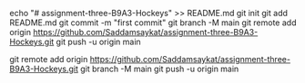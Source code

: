 echo "# assignment-three-B9A3-Hockeys" >> README.md
git init
git add README.md
git commit -m "first commit"
git branch -M main
git remote add origin https://github.com/Saddamsaykat/assignment-three-B9A3-Hockeys.git
git push -u origin main



git remote add origin https://github.com/Saddamsaykat/assignment-three-B9A3-Hockeys.git
git branch -M main
git push -u origin main